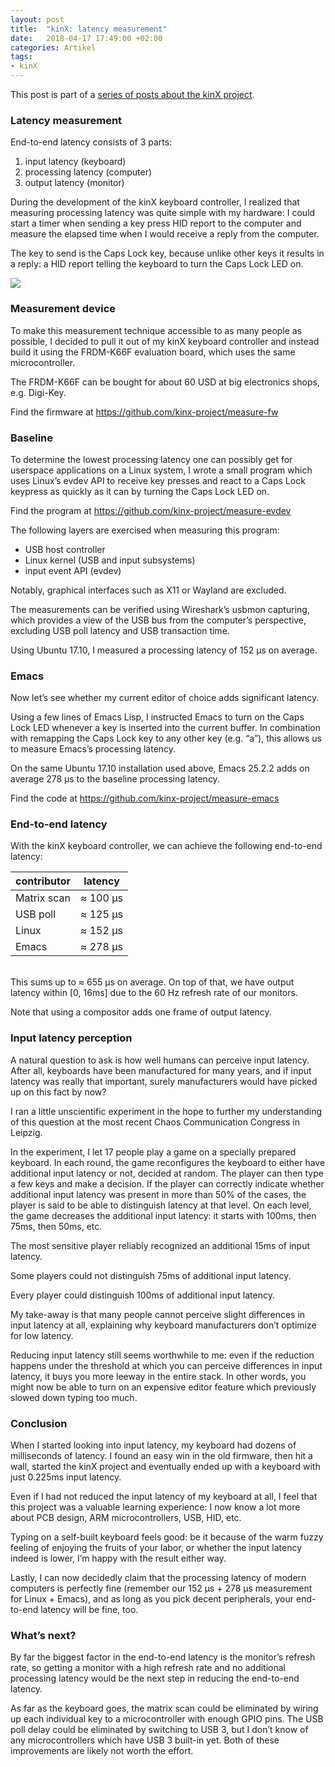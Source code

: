 ```yaml
---
layout: post
title:  "kinX: latency measurement"
date:   2018-04-17 17:49:00 +02:00
categories: Artikel
tags:
- kinX
---
```


This post is part of a [series of posts about the kinX project](/posts/2018-04-17-kinx).

### Latency measurement

End-to-end latency consists of 3 parts:

1. input latency (keyboard)
2. processing latency (computer)
3. output latency (monitor)

During the development of the kinX keyboard controller, I realized that
measuring processing latency was quite simple with my hardware: I could start a
timer when sending a key press HID report to the computer and measure the
elapsed time when I would receive a reply from the computer.

The key to send is the Caps Lock key, because unlike other keys it results in a
reply: a HID report telling the keyboard to turn the Caps Lock LED on.

<img src="/Bilder/kinx-latency-measurement-device.svg">

### Measurement device

To make this measurement technique accessible to as many people as possible, I
decided to pull it out of my kinX keyboard controller and instead build it using
the FRDM-K66F evaluation board, which uses the same microcontroller.

The FRDM-K66F can be bought for about 60 USD at big electronics shops, e.g. Digi-Key.

Find the firmware at https://github.com/kinx-project/measure-fw

### Baseline

To determine the lowest processing latency one can possibly get for userspace
applications on a Linux system, I wrote a small program which uses Linux’s evdev
API to receive key presses and react to a Caps Lock keypress as quickly as it
can by turning the Caps Lock LED on.

Find the program at https://github.com/kinx-project/measure-evdev

The following layers are exercised when measuring this program:

* USB host controller
* Linux kernel (USB and input subsystems)
* input event API (evdev)

Notably, graphical interfaces such as X11 or Wayland are excluded.

The measurements can be verified using Wireshark’s usbmon capturing, which
provides a view of the USB bus from the computer’s perspective, excluding USB
poll latency and USB transaction time.

Using Ubuntu 17.10, I measured a processing latency of 152 μs on average.

### Emacs

Now let’s see whether my current editor of choice adds significant latency.

Using a few lines of Emacs Lisp, I instructed Emacs to turn on the Caps Lock LED
whenever a key is inserted into the current buffer. In combination with
remapping the Caps Lock key to any other key (e.g. “a”), this allows us to
measure Emacs’s processing latency.

On the same Ubuntu 17.10 installation used above, Emacs 25.2.2 adds on average
278 μs to the baseline processing latency.

Find the code at https://github.com/kinx-project/measure-emacs

### End-to-end latency

With the kinX keyboard controller, we can achieve the following end-to-end latency:

contributor | latency
------------|------
Matrix scan | ≈ 100 μs
USB poll    | ≈ 125 μs
Linux       | ≈ 152 μs
Emacs       | ≈ 278 μs

<br>This sums up to ≈ 655 μs on average. On top of that, we have output latency
within \[0, 16ms\] due to the 60 Hz refresh rate of our monitors.

Note that using a compositor adds one frame of output latency.

### Input latency perception

A natural question to ask is how well humans can perceive input latency. After
all, keyboards have been manufactured for many years, and if input latency was
really that important, surely manufacturers would have picked up on this fact by
now?

I ran a little unscientific experiment in the hope to further my understanding
of this question at the most recent Chaos Communication Congress in Leipzig.

In the experiment, I let 17 people play a game on a specially prepared
keyboard. In each round, the game reconfigures the keyboard to either have
additional input latency or not, decided at random. The player can then type a
few keys and make a decision. If the player can correctly indicate whether
additional input latency was present in more than 50% of the cases, the player
is said to be able to distinguish latency at that level. On each level, the game
decreases the additional input latency: it starts with 100ms, then 75ms, then
50ms, etc.

The most sensitive player reliably recognized an additional 15ms of input
latency.

Some players could not distinguish 75ms of additional input latency.

Every player could distinguish 100ms of additional input latency.

My take-away is that many people cannot perceive slight differences in input
latency at all, explaining why keyboard manufacturers don’t optimize for low
latency.

Reducing input latency still seems worthwhile to me: even if the reduction
happens under the threshold at which you can perceive differences in input
latency, it buys you more leeway in the entire stack. In other words, you might
now be able to turn on an expensive editor feature which previously slowed down
typing too much.

### Conclusion

When I started looking into input latency, my keyboard had dozens of
milliseconds of latency. I found an easy win in the old firmware, then hit a
wall, started the kinX project and eventually ended up with a keyboard with just
0.225ms input latency.

Even if I had not reduced the input latency of my keyboard at all, I feel that
this project was a valuable learning experience: I now know a lot more about PCB
design, ARM microcontrollers, USB, HID, etc.

Typing on a self-built keyboard feels good: be it because of the warm fuzzy
feeling of enjoying the fruits of your labor, or whether the input latency
indeed is lower, I’m happy with the result either way.

Lastly, I can now decidedly claim that the processing latency of modern
computers is perfectly fine (remember our 152 μs + 278 μs measurement for
Linux + Emacs), and as long as you pick decent peripherals, your end-to-end
latency will be fine, too.

### What’s next?

By far the biggest factor in the end-to-end latency is the monitor’s refresh
rate, so getting a monitor with a high refresh rate and no additional processing
latency would be the next step in reducing the end-to-end latency.

As far as the keyboard goes, the matrix scan could be eliminated by wiring up
each individual key to a microcontroller with enough GPIO pins. The USB poll
delay could be eliminated by switching to USB 3, but I don’t know of any
microcontrollers which have USB 3 built-in yet. Both of these improvements are
likely not worth the effort.

